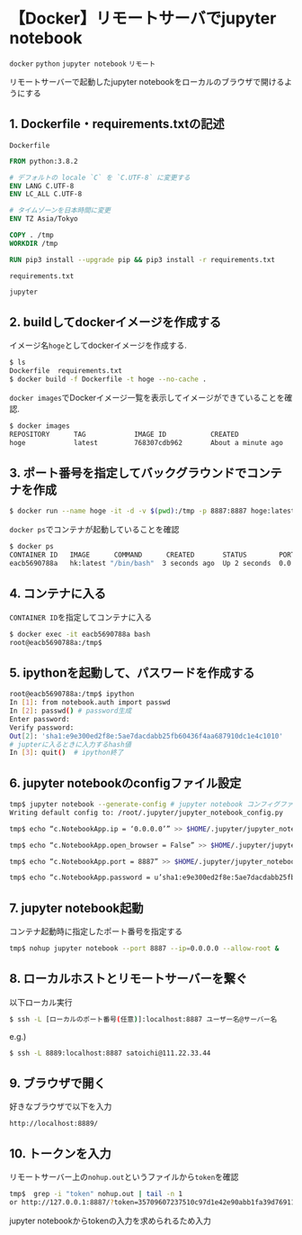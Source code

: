 # 【Docker】リモートサーバでjupyter notebook

`docker` `python` `jupyter notebook` `リモート`

リモートサーバーで起動したjupyter notebookをローカルのブラウザで開けるようにする



## 1. Dockerfile・requirements.txtの記述

`Dockerfile`

```dockerfile
FROM python:3.8.2

# デフォルトの locale `C` を `C.UTF-8` に変更する
ENV LANG C.UTF-8
ENV LC_ALL C.UTF-8

# タイムゾーンを日本時間に変更
ENV TZ Asia/Tokyo

COPY . /tmp
WORKDIR /tmp

RUN pip3 install --upgrade pip && pip3 install -r requirements.txt
```

`requirements.txt`

```txt
jupyter
```



## 2. buildしてdockerイメージを作成する

イメージ名`hoge`としてdockerイメージを作成する.

```bash
$ ls
Dockerfile  requirements.txt
$ docker build -f Dockerfile -t hoge --no-cache .
```

`docker images`でDockerイメージ一覧を表示してイメージができていることを確認.

```bash
$ docker images
REPOSITORY      TAG            IMAGE ID           CREATED                SIZE
hoge            latest         768307cdb962       About a minute ago     886MB
```



## 3. ポート番号を指定してバックグラウンドでコンテナを作成

```bash
$ docker run --name hoge -it -d -v $(pwd):/tmp -p 8887:8887 hoge:latest /bin/bash
```

`docker ps`でコンテナが起動していることを確認

```bash
$ docker ps
CONTAINER ID   IMAGE      COMMAND      CREATED       STATUS        PORTS      
eacb5690788a   hk:latest "/bin/bash"  3 seconds ago  Up 2 seconds  0.0.0.0:8887->8887/tcp
```



## 4. コンテナに入る

`CONTAINER ID`を指定してコンテナに入る

```bash
$ docker exec -it eacb5690788a bash
root@eacb5690788a:/tmp$
```



## 5. ipythonを起動して、パスワードを作成する

```bash
root@eacb5690788a:/tmp$ ipython
In [1]: from notebook.auth import passwd
In [2]: passwd() # password生成  
Enter password: 
Verify password: 
Out[2]: 'sha1:e9e300ed2f8e:5ae7dacdabb25fb60436f4aa687910dc1e4c1010'
# jupterに入るときに入力するhash値
In [3]: quit()  # ipython終了
```



## 6. jupyter notebookのconfigファイル設定

```bash
tmp$ jupyter notebook --generate-config # jupyter notebook コンフィグファイルの生成
Writing default config to: /root/.jupyter/jupyter_notebook_config.py

tmp$ echo “c.NotebookApp.ip = ‘0.0.0.0’” >> $HOME/.jupyter/jupyter_notebook_config.py

tmp$ echo “c.NotebookApp.open_browser = False” >> $HOME/.jupyter/jupyter_notebook_config.py

tmp$ echo “c.NotebookApp.port = 8887” >> $HOME/.jupyter/jupyter_notebook_config.py

tmp$ echo “c.NotebookApp.password = u’sha1:e9e300ed2f8e:5ae7dacdabb25fb60436f4aa687910dc1e4c1010’” >> $HOME/.jupyter/jupyter_notebook_config.py
```



## 7. jupyter notebook起動

コンテナ起動時に指定したポート番号を指定する

```bash
tmp$ nohup jupyter notebook --port 8887 --ip=0.0.0.0 --allow-root &
```





## 8. ローカルホストとリモートサーバーを繋ぐ

以下ローカル実行

```bash
$ ssh -L [ローカルのポート番号(任意)]:localhost:8887 ユーザー名@サーバー名
```

e.g.) 

```bash
$ ssh -L 8889:localhost:8887 satoichi@111.22.33.44
```





## 9. ブラウザで開く

好きなブラウザで以下を入力

```
http://localhost:8889/
```





## 10. トークンを入力

リモートサーバー上の`nohup.out`というファイルから`token`を確認

```bash
tmp$  grep -i "token" nohup.out | tail -n 1
or http://127.0.0.1:8887/?token=35709607237510c97d1e42e90abb1fa39d769112478d13c3
```



jupyter notebookからtokenの入力を求められるため入力

